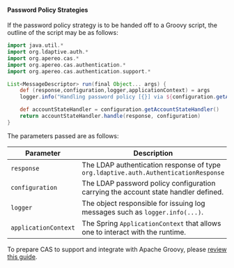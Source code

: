 <!-- fragment:keep -->

<p/>

#### Password Policy Strategies

If the password policy strategy is to be handed off to a Groovy script, the outline of the script may be as follows:

```groovy
import java.util.*
import org.ldaptive.auth.*
import org.apereo.cas.*
import org.apereo.cas.authentication.*
import org.apereo.cas.authentication.support.*

List<MessageDescriptor> run(final Object... args) {
    def (response,configuration,logger,applicationContext) = args
    logger.info("Handling password policy [{}] via ${configuration.getAccountStateHandler()}", response)

    def accountStateHandler = configuration.getAccountStateHandler()
    return accountStateHandler.handle(response, configuration)
}
```

The parameters passed are as follows:

| Parameter            | Description                                                                         |
|----------------------|-------------------------------------------------------------------------------------|
| `response`           | The LDAP authentication response of type `org.ldaptive.auth.AuthenticationResponse` |
| `configuration`      | The LDAP password policy configuration carrying the account state handler defined.  |
| `logger`             | The object responsible for issuing log messages such as `logger.info(...)`.         |
| `applicationContext` | The Spring `ApplicationContext` that allows one to interact with the runtime.       |

To prepare CAS to support and integrate with Apache Groovy, please [review this guide](../integration/Apache-Groovy-Scripting.html).
